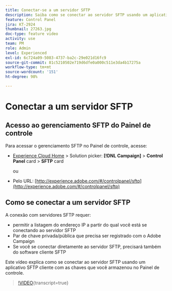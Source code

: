```yaml
---
title: Conectar-se a um servidor SFTP
description: Saiba como se conectar ao servidor SFTP usando um aplicativo SFTP cliente com as chaves que você armazenou no Painel de controle.
feature: Control Panel
jira: KT-2924
thumbnail: 27263.jpg
doc-type: feature video
activity: use
team: PM
role: Admin
level: Experienced
exl-id: 6c724a09-5083-4737-ba2c-29e021d16fc9
source-git-commit: 81c5210502e719d6dfe0a000c511e3da4b17275a
workflow-type: tm+mt
source-wordcount: '151'
ht-degree: 98%

---
```


# Conectar a um servidor SFTP

## Acesso ao gerenciamento SFTP do Painel de controle

Para acessar o gerenciamento SFTP no Painel de controle, acesse:

* [Experience Cloud Home](https://experience.adobe.com/#/home) > Solution picker: **[!DNL Campaign]** > **Control Panel** card > **SFTP** card

  ou
* Pelo URL: [http://experience.adobe.com/#/controlpanel/sftp](http://experience.adobe.com/#/controlpanel/sftp)

## Como se conectar a um servidor SFTP

A conexão com servidores SFTP requer:

* permitir a listagem do endereço IP a partir do qual você está se conectando ao servidor SFTP
* Par de chave privada/pública que precisa ser registrado com o Adobe Campaign
* Se você se conectar diretamente ao servidor SFTP, precisará também do software cliente SFTP

Este vídeo explica como se conectar ao servidor SFTP usando um aplicativo SFTP cliente com as chaves que você armazenou no Painel de controle.

>[!VIDEO](https://video.tv.adobe.com/v/27263?learn=on){transcript=true}
